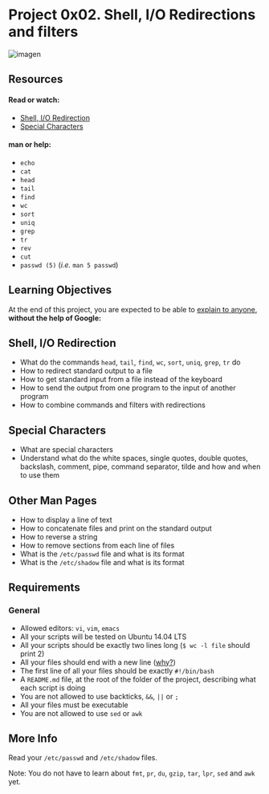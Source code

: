 # Project 0x02. Shell, I/O Redirections and filters

![imagen](https://devconnected.com/wp-content/uploads/2019/09/featured-image-2-1.png)

## Resources

#### Read or watch:

- [Shell, I/O Redirection](http://linuxcommand.org/lc3_lts0070.php)
- [Special Characters](http://mywiki.wooledge.org/BashGuide/SpecialCharacters)

#### man or help:

- ```echo```
- ```cat```
- ```head```
- ```tail```
- ```find```
- ```wc```
- ```sort```
- ```uniq```
- ```grep```
- ```tr```
- ```rev```
- ```cut```
- ```passwd (5)``` (*i.e.* ```man 5 passwd```)

## Learning Objectives

At the end of this project, you are expected to be able to [explain to anyone](https://fs.blog/2012/04/feynman-technique/), **without the help of Google:**

## Shell, I/O Redirection

- What do the commands ```head```, ```tail```, ```find```, ```wc```, ```sort```, ```uniq```, ```grep```, ```tr``` do
- How to redirect standard output to a file
- How to get standard input from a file instead of the keyboard
- How to send the output from one program to the input of another program
- How to combine commands and filters with redirections

## Special Characters

- What are special characters
- Understand what do the white spaces, single quotes, double quotes, backslash, comment, pipe, command separator, tilde and how and when to use them

## Other Man Pages

- How to display a line of text
- How to concatenate files and print on the standard output
- How to reverse a string
- How to remove sections from each line of files
- What is the ```/etc/passwd``` file and what is its format
- What is the ```/etc/shadow``` file and what is its format

## Requirements

### General

- Allowed editors: ```vi```, ```vim```, ```emacs```
- All your scripts will be tested on Ubuntu 14.04 LTS
- All your scripts should be exactly two lines long (```$ wc -l file``` should print 2)
- All your files should end with a new line ([why?](https://unix.stackexchange.com/questions/18743/whats-the-point-in-adding-a-new-line-to-the-end-of-a-file/18789))
- The first line of all your files should be exactly ```#!/bin/bash```
- A ```README.md``` file, at the root of the folder of the project, describing what each script is doing
- You are not allowed to use backticks, ```&&```, ```||``` or ```;```
- All your files must be executable
- You are not allowed to use ```sed``` or ```awk```

## More Info

Read your ```/etc/passwd``` and ```/etc/shadow``` files.

Note: You do not have to learn about ```fmt```, ```pr```, ```du```, ```gzip```, ```tar```, ```lpr```, ```sed``` and ```awk``` yet.